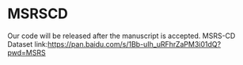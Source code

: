 # MSRSCD



Our code will be released after the manuscript is accepted.
MSRS-CD Dataset link:https://pan.baidu.com/s/1Bb-uIh_uRFhrZaPM3i01dQ?pwd=MSRS 
